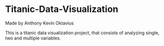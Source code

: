 # Titanic-Data-Visualization

Made by Anthony Kevin Oktavius

This is a titanic data visualization project, that consists of analyzing single, two and multiple variables.
